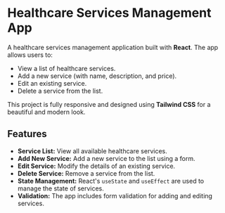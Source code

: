 # Healthcare Services Management App

A healthcare services management application built with **React**. The app allows users to:
- View a list of healthcare services.
- Add a new service (with name, description, and price).
- Edit an existing service.
- Delete a service from the list.

This project is fully responsive and designed using **Tailwind CSS** for a beautiful and modern look.

## Features
- **Service List:** View all available healthcare services.
- **Add New Service:** Add a new service to the list using a form.
- **Edit Service:** Modify the details of an existing service.
- **Delete Service:** Remove a service from the list.
- **State Management:** React's `useState` and `useEffect` are used to manage the state of services.
- **Validation:** The app includes form validation for adding and editing services.

